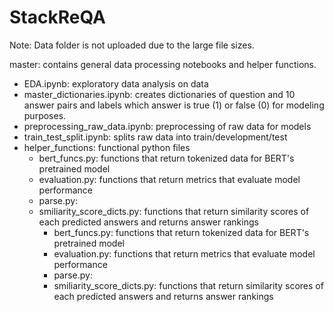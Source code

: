 # StackReQA




Note:
Data folder is not uploaded due to the large file sizes.

master: contains general data processing notebooks and helper functions.

  - EDA.ipynb: exploratory data analysis on data
  - master_dictionaries.ipynb: creates dictionaries of question and 10 answer pairs and labels which answer is true (1) or false (0) for modeling purposes.
  - preprocessing_raw_data.ipynb: preprocessing of raw data for models
  - train_test_split.ipynb:  splits raw data into train/development/test
  - helper_functions: functional python files
    - bert_funcs.py: functions that return tokenized data for BERT's pretrained model
    - evaluation.py: functions that return metrics that evaluate model performance
    - parse.py: 
    - smiliarity_score_dicts.py: functions that return similarity scores of each predicted answers and returns answer rankings
      - bert_funcs.py: functions that return tokenized data for BERT's pretrained model
      - evaluation.py: functions that return metrics that evaluate model performance
      - parse.py: 
      - smiliarity_score_dicts.py: functions that return similarity scores of each predicted answers and returns answer rankings
